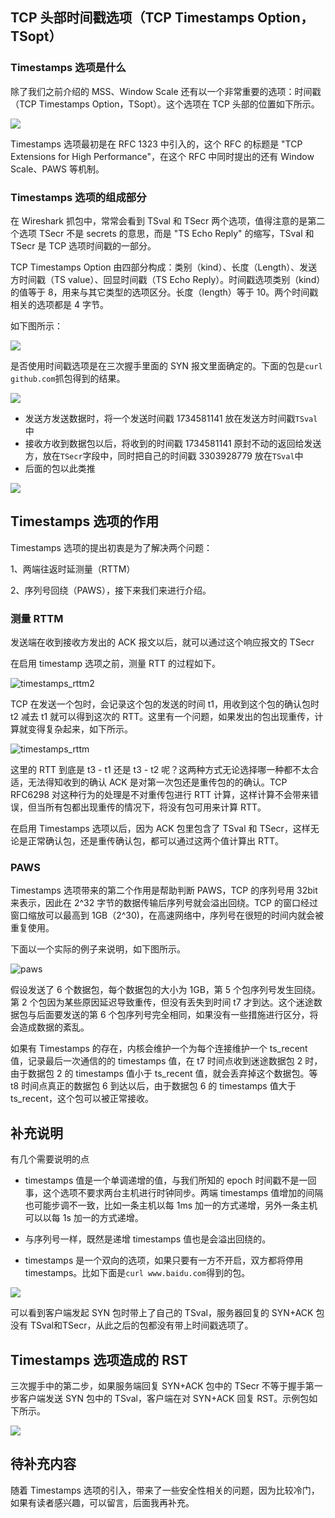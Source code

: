 ## TCP 头部时间戳选项（TCP Timestamps Option，TSopt）

### Timestamps 选项是什么

除了我们之前介绍的 MSS、Window Scale 还有以一个非常重要的选项：时间戳（TCP Timestamps Option，TSopt）。这个选项在 TCP 头部的位置如下所示。

![](https://user-gold-cdn.xitu.io/2019/6/14/16b54c4c5c635f86?w=2026&h=616&f=jpeg&s=185566)

Timestamps 选项最初是在 RFC 1323 中引入的，这个 RFC 的标题是 "TCP Extensions for High Performance"，在这个 RFC 中同时提出的还有 Window Scale、PAWS 等机制。

### Timestamps 选项的组成部分

在 Wireshark 抓包中，常常会看到 TSval 和 TSecr 两个选项，值得注意的是第二个选项 TSecr 不是 secrets 的意思，而是 "TS Echo Reply" 的缩写，TSval 和 TSecr 是 TCP 选项时间戳的一部分。

TCP Timestamps Option 由四部分构成：类别（kind）、长度（Length）、发送方时间戳（TS value）、回显时间戳（TS Echo Reply）。时间戳选项类别（kind）的值等于 8，用来与其它类型的选项区分。长度（length）等于 10。两个时间戳相关的选项都是 4 字节。

如下图所示：

![](https://user-gold-cdn.xitu.io/2019/6/14/16b54c4be8611658?w=1870&h=406&f=jpeg&s=95261)

是否使用时间戳选项是在三次握手里面的 SYN 报文里面确定的。下面的包是`curl github.com`抓包得到的结果。

![](https://user-gold-cdn.xitu.io/2019/6/14/16b54c4be8843d80?w=2682&h=1298&f=jpeg&s=1049836)

*   发送方发送数据时，将一个发送时间戳 1734581141 放在发送方时间戳`TSval`中
*   接收方收到数据包以后，将收到的时间戳 1734581141 原封不动的返回给发送方，放在`TSecr`字段中，同时把自己的时间戳 3303928779 放在`TSval`中
*   后面的包以此类推

![](https://user-gold-cdn.xitu.io/2019/6/14/16b54c4c5c7ae349?w=1426&h=1254&f=jpeg&s=189046)

## Timestamps 选项的作用

Timestamps 选项的提出初衷是为了解决两个问题：

1、两端往返时延测量（RTTM）

2、序列号回绕（PAWS），接下来我们来进行介绍。

### 测量 RTTM

发送端在收到接收方发出的 ACK 报文以后，就可以通过这个响应报文的 TSecr

在启用 timestamp 选项之前，测量 RTT 的过程如下。

![timestamps_rttm2](https://user-gold-cdn.xitu.io/2020/3/22/17102ef66fd1e657?w=1137&h=1449&f=jpeg&s=122504)

TCP 在发送一个包时，会记录这个包的发送的时间 t1，用收到这个包的确认包时 t2 减去 t1 就可以得到这次的 RTT。这里有一个问题，如果发出的包出现重传，计算就变得复杂起来，如下所示。

![timestamps_rttm](https://user-gold-cdn.xitu.io/2020/3/22/17102ef66de821b5?w=1137&h=1458&f=jpeg&s=180483)

这里的 RTT 到底是 t3 - t1 还是 t3 - t2 呢？这两种方式无论选择哪一种都不太合适，无法得知收到的确认 ACK 是对第一次包还是重传包的的确认。TCP RFC6298 对这种行为的处理是不对重传包进行 RTT 计算，这样计算不会带来错误，但当所有包都出现重传的情况下，将没有包可用来计算 RTT。

在启用 Timestamps 选项以后，因为 ACK 包里包含了 TSval 和 TSecr，这样无论是正常确认包，还是重传确认包，都可以通过这两个值计算出 RTT。

### PAWS

Timestamps 选项带来的第二个作用是帮助判断 PAWS，TCP 的序列号用 32bit 来表示，因此在 2^32 字节的数据传输后序列号就会溢出回绕。TCP 的窗口经过窗口缩放可以最高到 1GB（2^30)，在高速网络中，序列号在很短的时间内就会被重复使用。

下面以一个实际的例子来说明，如下图所示。

![paws](https://user-gold-cdn.xitu.io/2020/3/22/17102ef66f71cbd6?w=1762&h=1979&f=jpeg&s=151402)

假设发送了 6 个数据包，每个数据包的大小为 1GB，第 5 个包序列号发生回绕。第 2 个包因为某些原因延迟导致重传，但没有丢失到时间 t7 才到达。这个迷途数据包与后面要发送的第 6 个包序列号完全相同，如果没有一些措施进行区分，将会造成数据的紊乱。

如果有 Timestamps 的存在，内核会维护一个为每个连接维护一个 ts\_recent 值，记录最后一次通信的的 timestamps 值，在 t7 时间点收到迷途数据包 2 时，由于数据包 2 的 timestamps 值小于 ts\_recent 值，就会丢弃掉这个数据包。等 t8 时间点真正的数据包 6 到达以后，由于数据包 6 的 timestamps 值大于 ts\_recent，这个包可以被正常接收。

## 补充说明

有几个需要说明的点

*   timestamps 值是一个单调递增的值，与我们所知的 epoch 时间戳不是一回事，这个选项不要求两台主机进行时钟同步。两端 timestamps 值增加的间隔也可能步调不一致，比如一条主机以每 1ms 加一的方式递增，另外一条主机可以以每 1s 加一的方式递增。
    
*   与序列号一样，既然是递增 timestamps 值也是会溢出回绕的。
    
*   timestamps 是一个双向的选项，如果只要有一方不开启，双方都将停用 timestamps。比如下面是`curl www.baidu.com`得到的包。
    

![](https://user-gold-cdn.xitu.io/2019/6/14/16b54c4c6e0a8f69?w=2306&h=286&f=jpeg&s=239703)

可以看到客户端发起 SYN 包时带上了自己的 TSval，服务器回复的 SYN+ACK 包没有 TSval和TSecr，从此之后的包都没有带上时间戳选项了。

## Timestamps 选项造成的 RST

三次握手中的第二步，如果服务端回复 SYN+ACK 包中的 TSecr 不等于握手第一步客户端发送 SYN 包中的 TSval，客户端在对 SYN+ACK 回复 RST。示例包如下所示。

![](https://user-gold-cdn.xitu.io/2020/3/22/17102ef678eeb40a?w=2464&h=236&f=jpeg&s=169046)

## 待补充内容

随着 Timestamps 选项的引入，带来了一些安全性相关的问题，因为比较冷门，如果有读者感兴趣，可以留言，后面我再补充。